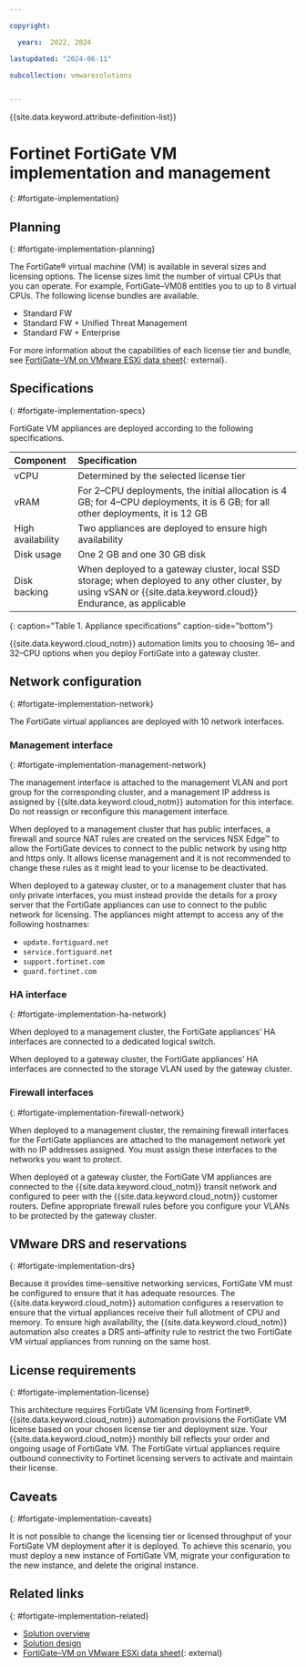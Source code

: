 ```yaml
---

copyright:

  years:  2022, 2024

lastupdated: "2024-06-11"

subcollection: vmwaresolutions


---
```


{{site.data.keyword.attribute-definition-list}}

# Fortinet FortiGate VM implementation and management
{: #fortigate-implementation}

## Planning
{: #fortigate-implementation-planning}

The FortiGate® virtual machine (VM) is available in several sizes and licensing options. The license sizes limit the number of virtual CPUs that you can operate. For example, FortiGate–VM08 entitles you to up to 8 virtual CPUs. The following license bundles are available.

* Standard FW
* Standard FW + Unified Threat Management
* Standard FW + Enterprise

For more information about the capabilities of each license tier and bundle, see [FortiGate–VM on VMware ESXi data sheet](https://www.fortinet.com/content/dam/fortinet/assets/data-sheets/FortiGate_VM_ESXi.pdf){: external}.

## Specifications
{: #fortigate-implementation-specs}

FortiGate VM appliances are deployed according to the following specifications.

| Component | Specification |
|:--------- |:------------- |
| vCPU      | Determined by the selected license tier |
| vRAM      | For 2–CPU deployments, the initial allocation is 4 GB; for 4–CPU deployments, it is 6 GB; for all other deployments, it is 12 GB |
| High availability | Two appliances are deployed to ensure high availability |
| Disk usage | One 2 GB and one 30 GB disk |
| Disk backing | When deployed to a gateway cluster, local SSD storage; when deployed to any other cluster, by using vSAN or {{site.data.keyword.cloud}} Endurance, as applicable |
{: caption="Table 1. Appliance specifications" caption-side="bottom"}

{{site.data.keyword.cloud_notm}} automation limits you to choosing 16– and 32–CPU options when you deploy FortiGate into a gateway cluster.

## Network configuration
{: #fortigate-implementation-network}

The FortiGate virtual appliances are deployed with 10 network interfaces.

### Management interface
{: #fortigate-implementation-management-network}

The management interface is attached to the management VLAN and port group for the corresponding cluster, and a management IP address is assigned by {{site.data.keyword.cloud_notm}} automation for this interface. Do not reassign or reconfigure this management interface.

When deployed to a management cluster that has public interfaces, a firewall and source NAT rules are created on the services NSX Edge™ to allow the FortiGate devices to connect to the public network by using http and https only. It allows license management and it is not recommended to change these rules as it might lead to your license to be deactivated.

When deployed to a gateway cluster, or to a management cluster that has only private interfaces, you must instead provide the details for a proxy server that the FortiGate appliances can use to connect to the public network for licensing. The appliances might attempt to access any of the following hostnames:

* `update.fortiguard.net`
* `service.fortiguard.net`
* `support.fortinet.com`
* `guard.fortinet.com`

### HA interface
{: #fortigate-implementation-ha-network}

When deployed to a management cluster, the FortiGate appliances’ HA interfaces are connected to a dedicated logical switch.

When deployed to a gateway cluster, the FortiGate appliances’ HA interfaces are connected to the storage VLAN used by the gateway cluster.

### Firewall interfaces
{: #fortigate-implementation-firewall-network}

When deployed to a management cluster, the remaining firewall interfaces for the FortiGate appliances are attached to the management network yet with no IP addresses assigned. You must assign these interfaces to the networks you want to protect.

When deployed ot a gateway cluster, the FortiGate VM appliances are connected to the {{site.data.keyword.cloud_notm}} transit network and configured to peer with the {{site.data.keyword.cloud_notm}} customer routers. Define appropriate firewall rules before you configure your VLANs to be protected by the gateway cluster.

## VMware DRS and reservations
{: #fortigate-implementation-drs}

Because it provides time–sensitive networking services, FortiGate VM must be configured to ensure that it has adequate resources. The {{site.data.keyword.cloud_notm}} automation configures a reservation to ensure that the virtual appliances receive their full allotment of CPU and memory. To ensure high availability, the {{site.data.keyword.cloud_notm}} automation also creates a DRS anti–affinity rule to restrict the two FortiGate VM virtual appliances from running on the same host.

## License requirements
{: #fortigate-implementation-license}

This architecture requires FortiGate VM licensing from Fortinet®. {{site.data.keyword.cloud_notm}} automation provisions the FortiGate VM license based on your chosen license tier and deployment size. Your {{site.data.keyword.cloud_notm}} monthly bill reflects your order and ongoing usage of FortiGate VM. The FortiGate virtual appliances require outbound connectivity to Fortinet licensing servers to activate and maintain their license.

## Caveats
{: #fortigate-implementation-caveats}

It is not possible to change the licensing tier or licensed throughput of your FortiGate VM deployment after it is deployed. To achieve this scenario, you must deploy a new instance of FortiGate VM, migrate your configuration to the new instance, and delete the original instance.

## Related links
{: #fortigate-implementation-related}

* [Solution overview](/docs/vmwaresolutions?topic=vmwaresolutions-fortigate-overview)
* [Solution design](/docs/vmwaresolutions?topic=vmwaresolutions-fortigate-design)
* [FortiGate–VM on VMware ESXi data sheet](https://www.fortinet.com/content/dam/fortinet/assets/data-sheets/FortiGate_VM_ESXi.pdf){: external}
